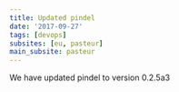 ```yaml
---
title: Updated pindel
date: '2017-09-27'
tags: [devops]
subsites: [eu, pasteur]
main_subsite: pasteur
---
```


We have updated pindel to  version 0.2.5a3

